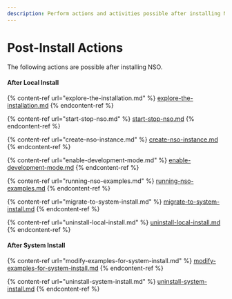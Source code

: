 ```yaml
---
description: Perform actions and activities possible after installing NSO.
---
```


# Post-Install Actions

The following actions are possible after installing NSO.

#### After Local Install

{% content-ref url="explore-the-installation.md" %}
[explore-the-installation.md](explore-the-installation.md)
{% endcontent-ref %}

{% content-ref url="start-stop-nso.md" %}
[start-stop-nso.md](start-stop-nso.md)
{% endcontent-ref %}

{% content-ref url="create-nso-instance.md" %}
[create-nso-instance.md](create-nso-instance.md)
{% endcontent-ref %}

{% content-ref url="enable-development-mode.md" %}
[enable-development-mode.md](enable-development-mode.md)
{% endcontent-ref %}

{% content-ref url="running-nso-examples.md" %}
[running-nso-examples.md](running-nso-examples.md)
{% endcontent-ref %}

{% content-ref url="migrate-to-system-install.md" %}
[migrate-to-system-install.md](migrate-to-system-install.md)
{% endcontent-ref %}

{% content-ref url="uninstall-local-install.md" %}
[uninstall-local-install.md](uninstall-local-install.md)
{% endcontent-ref %}

#### After System Install

{% content-ref url="modify-examples-for-system-install.md" %}
[modify-examples-for-system-install.md](modify-examples-for-system-install.md)
{% endcontent-ref %}

{% content-ref url="uninstall-system-install.md" %}
[uninstall-system-install.md](uninstall-system-install.md)
{% endcontent-ref %}
